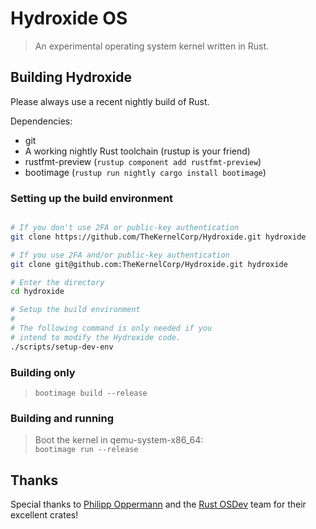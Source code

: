 # Hydroxide OS
> An experimental operating system kernel written in Rust.

## Building Hydroxide
Please always use a recent nightly build of Rust.

Dependencies:
- git
- A working nightly Rust toolchain (rustup is your friend)
- rustfmt-preview (`rustup component add rustfmt-preview`)
- bootimage (`rustup run nightly cargo install bootimage`)

### Setting up the build environment
```bash

# If you don't use 2FA or public-key authentication
git clone https://github.com/TheKernelCorp/Hydroxide.git hydroxide

# If you use 2FA and/or public-key authentication
git clone git@github.com:TheKernelCorp/Hydroxide.git hydroxide

# Enter the directory
cd hydroxide

# Setup the build environment
#
# The following command is only needed if you
# intend to modify the Hydroxide code.
./scripts/setup-dev-env
```

### Building only
> `bootimage build --release`

### Building and running
> Boot the kernel in qemu-system-x86_64:   
> `bootimage run --release`

## Thanks

Special thanks to [Philipp Oppermann][phil-opp] and the [Rust OSDev][rust-osdev] team for their excellent crates!

[phil-opp]: https://github.com/phil-opp
[rust-osdev]: https://github.com/rust-osdev
